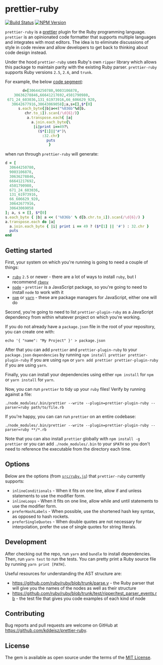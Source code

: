 # prettier-ruby

[![Build Status](https://travis-ci.org/kddeisz/prettier-ruby.svg?branch=master)](https://travis-ci.org/kddeisz/prettier-ruby)
[![NPM Version](https://img.shields.io/npm/v/prettier-plugin-ruby.svg)](https://www.npmjs.com/package/prettier-plugin-ruby)

`prettier-ruby` is a [prettier](https://prettier.io/) plugin for the Ruby programming language. `prettier` is an opinionated code formatter that supports multiple languages and integrates with most editors. The idea is to eliminate discussions of style in code review and allow developers to get back to thinking about code design instead.

Under the hood `prettier-ruby` uses Ruby's own `ripper` library which allows this package to maintain parity with the existing Ruby parser. `prettier-ruby` supports Ruby versions `2.5`, `2.6`, and `trunk`.

For example, the below [code segment](http://www.rubyinside.com/advent2006/4-ruby-obfuscation.html):

```ruby
        d=[30644250780,9003106878,
    30636278846,66641217692,4501790980,
 671_24_603036,131_61973916,66_606629_920,
   30642677916,30643069058];a,s=[],$*[0]
      s.each_byte{|b|a<<("%036b"%d[b.
         chr.to_i]).scan(/\d{6}/)}
          a.transpose.each{ |a|
            a.join.each_byte{\
             |i|print i==49?\
               ($*[1]||"#")\
                 :32.chr}
                   puts
                    }
```

when run through `prettier-ruby` will generate:

```ruby
d = [
  30644250780,
  9003106878,
  30636278846,
  66641217692,
  4501790980,
  671_24_603036,
  131_61973916,
  66_606629_920,
  30642677916,
  30643069058
]; a, s = [], $*[0]
s.each_byte { |b| a << ('%036b' % d[b.chr.to_i]).scan(/\d{6}/) }
a.transpose.each do |a|
  a.join.each_byte { |i| print i == 49 ? ($*[1] || '#') : 32.chr }
  puts
end
```

## Getting started

First, your system on which you're running is going to need a couple of things:

* [`ruby`](https://www.ruby-lang.org/en/documentation/installation/) `2.5` or newer - there are a lot of ways to install `ruby`, but I recommend [`rbenv`](https://github.com/rbenv/rbenv)
* [`node`](https://nodejs.org/en/download/) - `prettier` is a JavaScript package, so you're going to need to install `node` to work with it
* [`npm`](https://www.npmjs.com/get-npm) or [`yarn`](https://yarnpkg.com/en/docs/getting-started) - these are package managers for JavaScript, either one will do

Second, you're going to need to list `prettier-plugin-ruby` as a JavaScript dependency from within whatever project on which you're working.

If you do not already have a `package.json` file in the root of your repository, you can create one with:

```
echo '{ "name": "My Project" }' > package.json
```

After that you can add `prettier` and `prettier-plugin-ruby` to your `package.json` `dependencies` by running `npm install prettier prettier-plugin-ruby` if you are using `npm` or `yarn add prettier prettier-plugin-ruby` if you are using `yarn`.

Finally, you can install your dependencies using either `npm install` for `npm` or `yarn install` for `yarn`.

Now, you can run `prettier` to tidy up your `ruby` files! Verify by running against a file:

```
./node_modules/.bin/prettier --write --plugin=prettier-plugin-ruby --parser=ruby path/to/file.rb
```

If you're happy, you can can run `prettier` on an entire codebase:

```
./node_modules/.bin/prettier --write --plugin=prettier-plugin-ruby --parser=ruby **/*.rb
```

Note that you can also install `prettier` globally with `npm install -g prettier` or you can add `./node_modules/.bin` to your `$PATH` so you don't need to reference the executable from the directory each time.

## Options

Below are the options (from [`src/ruby.js`](src/ruby.js)) that `prettier-ruby` currently supports:

* `inlineConditionals` - When it fits on one line, allow if and unless statements to use the modifier form.
* `inlineLoops` - When it fits on one line, allow while and until statements to use the modifier form.
* `preferHashLabels` - When possible, use the shortened hash key syntax, as opposed to hash rockets.
* `preferSingleQuotes` - When double quotes are not necessary for interpolation, prefer the use of single quotes for string literals.

## Development

After checking out the repo, run `yarn` and `bundle` to install dependencies. Then, run `yarn test` to run the tests. You can pretty print a Ruby source file by running `yarn print [PATH]`.

Useful resources for understanding the AST structure are:

* https://github.com/ruby/ruby/blob/trunk/parse.y - the Ruby parser that will give you the names of the nodes as well as their structure
* https://github.com/ruby/ruby/blob/trunk/test/ripper/test_parser_events.rb - the test file that gives you code examples of each kind of node

## Contributing

Bug reports and pull requests are welcome on GitHub at https://github.com/kddeisz/prettier-ruby.

## License

The gem is available as open source under the terms of the [MIT License](https://opensource.org/licenses/MIT).
